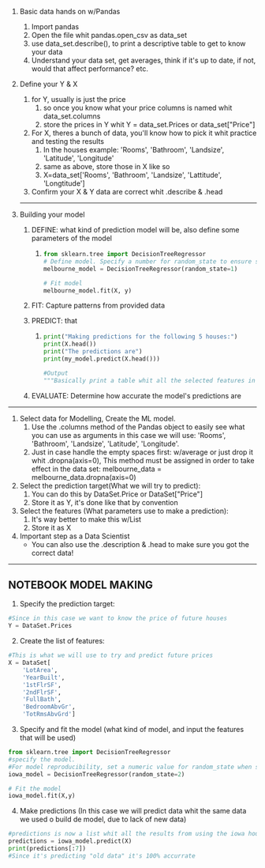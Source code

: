 1. Basic data hands on w/Pandas

   1. Import pandas
   2. Open the file whit pandas.open_csv as data_set
   3.  use data_set.describe(), to print  a descriptive table to get to know your data
   4. Understand your data set, get averages, think if it's up to date, if not, would that affect performance? etc.

2. Define your Y <Prediction Tarjet> & X <Features or Variables>

   1. for Y, usually is just the price
      1.  so once you know what your price columns is named whit data_set.columns
      2.  store the prices in Y whit Y = data_set.Prices or data_set["Price"]
   2. For X, theres a bunch of data, you'll know how to pick it whit practice and testing the results
      1. In the houses example: 'Rooms', 'Bathroom', 'Landsize', 'Latitude', 'Longitude'
      2. same as above, store those in X like so
      3. X=data_set['Rooms', 'Bathroom', 'Landsize', 'Lattitude', 'Longtitude']
   3. Confirm your X & Y data are correct whit .describe & .head

   ---

3. Building your model

   1. DEFINE: what kind of prediction model will be, also define some parameters of the model

      1. ```python
         from sklearn.tree import DecisionTreeRegressor
         # Define model. Specify a number for random_state to ensure same results each run
         melbourne_model = DecisionTreeRegressor(random_state=1)
         
         # Fit model
         melbourne_model.fit(X, y)
         ```

   2. FIT: Capture patterns from provided data

   3. PREDICT: that

      1. ```python
         print("Making predictions for the following 5 houses:")
         print(X.head())
         print("The predictions are")
         print(my_model.predict(X.head()))
         
         #Output
         """Basically print a table whit all the selected features in X, and then a list whit all the 'predicted' prices (the ones we already had data of)"""
         ```

   4. EVALUATE:  Determine how accurate the model's predictions are

---

1. Select data for Modelling, Create the ML model.
   1. Use the .columns method of the Pandas object to easily see what you can use as arguments in this case we will use: 'Rooms', 'Bathroom', 'Landsize', 'Latitude', 'Longitude'.
   2. Just in case handle the empty spaces first: w/average or just drop it whit .dropna(axis=0), This method must be assigned in order to take effect in the data set:
      melbourne_data = melbourne_data.dropna(axis=0)
2. Select the prediction target(What we will try to predict):
   1. You can do this by DataSet.Price or DataSet["Price"]
   2. Store it as Y, it's done like that by convention
3. Select the features (What parameters use to make a prediction):
   1. It's way better to make this w/List
   2. Store it as X
4. Important step as a Data Scientist
   - You can also use the .description & .head to make sure you got the correct data!

---

<h2>NOTEBOOK MODEL MAKING</h2>

1. Specify the prediction target:

```python
#Since in this case we want to know the price of future houses
Y = DataSet.Prices
```

2. Create the list of features:

```python
#This is what we will use to try and predict future prices
X = DataSet[
    'LotArea',
    'YearBuilt',
    '1stFlrSF',
    '2ndFlrSF',
    'FullBath',
    'BedroomAbvGr',
    'TotRmsAbvGrd']
```

3. Specify and fit the model (what kind of model, and input the features that will be used)

```python
from sklearn.tree import DecisionTreeRegressor
#specify the model. 
#For model reproducibility, set a numeric value for random_state when specifying the model
iowa_model = DecisionTreeRegressor(random_state=2)

# Fit the model
iowa_model.fit(X,y)
```

4. Make predictions (In this case we will predict data whit the same data we used o build de model, due to lack of new data)

```python
#predictions is now a list whit all the results from using the iowa houses data to predict a price
predictions = iowa_model.predict(X)
print(predictions[:7])
#Since it's predicting "old data" it's 100% accurrate
```

